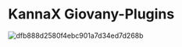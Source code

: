# KannaX Giovany-Plugins
![dfb888d2580f4ebc901a7d34ed7d268b](https://user-images.githubusercontent.com/86035674/149017055-0a7f2868-d2b1-4f6e-b8d9-ede3fd1173f9.jpg)
